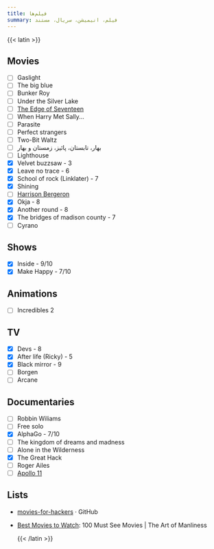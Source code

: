 ```yaml
---
title: فیلم‌ها
summary: فیلم، انیمیشن، سریال، مستند
---
```


{{< latin >}}

## Movies
- [ ] Gaslight
- [ ] The big blue
- [ ] Bunker Roy
- [ ] Under the Silver Lake
- [ ] [The Edge of Seventeen](https://www.imdb.com/title/tt1878870?ref_=vp_vi_tt)
- [ ] When Harry Met Sally...
- [ ] Parasite
- [ ] Perfect strangers
- [ ] Two-Bit Waltz
- [ ] بهار، تابستان، پائیز، زمستان و بهار
- [ ] Lighthouse
- [X] Velvet buzzsaw - 3
- [X] Leave no trace - 6
- [X] School of rock (Linklater) - 7
- [X] Shining
- [ ] [Harrison Bergeron](https://vimeo.com/325695626)
- [X] Okja - 8
- [X] Another round - 8
- [X] The bridges of madison county - 7
- [ ] Cyrano

## Shows
- [X] Inside - 9/10
- [X] Make Happy - 7/10

## Animations
- [ ] Incredibles 2

## TV

- [X] Devs - 8
- [X] After life (Ricky) - 5
- [X] Black mirror - 9
- [ ] Borgen
- [ ] Arcane

## Documentaries

- [ ] Robbin Wiliams
- [ ] Free solo
- [X] AlphaGo - 7/10
- [ ] The kingdom of dreams and madness
- [ ] Alone in the Wilderness
- [X] The Great Hack
- [ ] Roger Ailes
- [ ] [Apollo 11](https://www.youtube.com/watch?v=3Co8Z8BQgWc)

## Lists

- [movies-for-hackers](https://github.com/k4m4/movies-for-hackers/blob/master/readme.md) · GitHub
- [Best Movies to Watch](https://www.artofmanliness.com/articles/100-must-see-movies/): 100 Must See Movies | The Art of Manliness


  {{< /latin >}}
